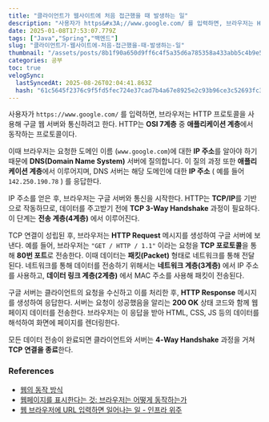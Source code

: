 ```yaml
---
title: "클라이언트가 웹사이트에 처음 접근했을 때 발생하는 일"
description: "사용자가 https&#x3A;//www.google.com/ 를 입력하면, 브라우저는 HTTP 프로토콜을 사용해 구글 웹 서버와 통신하려고 한다. HTTP는 OSI 7계층 중 애플리케이션 계층에서 동작하는 프로토콜이다.이때 브라우저는 요청한 도메인 이름 (www.goo"
date: 2025-01-08T17:53:07.779Z
tags: ["Java","Spring","백엔드"]
slug: "클라이언트가-웹사이트에-처음-접근했을-때-발생하는-일"
thumbnail: "/assets/posts/8b1f90a650d9ff6c4f5a35d6a785358a433abb5c4b9e5b36fa5d4ca1d022b294.png"
categories: 공부
toc: true
velogSync:
  lastSyncedAt: 2025-08-26T02:04:41.863Z
  hash: "61c5645f2376c9f5fd5fec724e37cad7b4a67e8925e2c93b96ce3c52693fc307"
---
```


사용자가 `https://www.google.com/` 를 입력하면, 브라우저는 HTTP 프로토콜을 사용해 구글 웹 서버와 통신하려고 한다. HTTP는 **OSI 7계층** 중 **애플리케이션 계층**에서 동작하는 프로토콜이다.

이때 브라우저는 요청한 도메인 이름 (`www.google.com`)에 대한 **IP 주소**를 알아야 하기 때문에 **DNS(Domain Name System)** 서버에 질의합니다. 이 질의 과정 또한 **애플리케이션 계층**에서 이루어지며, DNS 서버는 해당 도메인에 대한 **IP 주소** ( 예를 들어 `142.250.190.78` ) 를 응답한다.

IP 주소를 얻은 후, 브라우저는 구글 서버와 통신을 시작한다. HTTP는 **TCP/IP**를 기반으로 작동하므로, 데이터를 주고받기 전에 **TCP 3-Way Handshake** 과정이 필요하다. 이 단계는 **전송 계층(4계층)** 에서 이루어진다.

TCP 연결이 성립된 후, 브라우저는 **HTTP Request** 메시지를 생성하여 구글 서버에 보낸다. 예를 들어, 브라우저는 `"GET / HTTP / 1.1"` 이라는 요청을 **TCP 포로토콜**을 통해 **80번 포트**로 전송한다. 이때 데이터는 **패킷(Packet)** 형태로 네트워크를 통해 전달된다. 네트워크를 통해 데이터를 전송하기 위해서는 **네트워크 계층(3계층)** 에서 IP 주소를 사용하고, **데이터 링크 계층(2계층)** 에서 MAC 주소를 사용해 패킷이 전송된다. 

구글 서버는 클라이언트의 요청을 수신하고 이를 처리한 후, **HTTP Response** 메시지를 생성하여 응답한다. 서버는 요청이 성공했음을 알리는 **200 OK** 상태 코드와 함께 웹 페이지 데이터를 전송한다. 브라우저는 이 응답을 받아 HTML, CSS, JS 등의 데이터를 해석하여 화면에 페이지를 렌더링한다.

모든 데이터 전송이 완료되면 클라이언트와 서버는 **4-Way Handshake** 과정을 거쳐 **TCP 연결을 종료**한다.

### References
- [웹의 동작 방식](https://developer.mozilla.org/ko/docs/Learn/Getting_started_with_the_web/How_the_Web_works)
- [웹페이지를 표시한다는 것: 브라우저는 어떻게 동작하는가](https://developer.mozilla.org/ko/docs/Web/Performance/How_browsers_work)
- [웹 브라우저에 URL 입력하면 일어나는 일 - 인프라 위주](https://youtu.be/GAyZ_QgYYYo?si=w6SgpoZyDn2G4MQC)